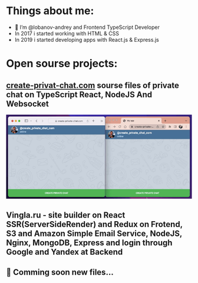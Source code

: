 # Things about me:
- 👋 I’m @lobanov-andrey and Frontend TypeScript Developer
- In 2017 i started working with HTML & CSS
- In 2019 i started developing apps with React.js & Express.js

# Open sourse projects:
## [create-privat-chat.com](https://github.com/lobanov-andrey/create-private-chat.com) sourse files of private chat on TypeScript React, NodeJS And Websocket
![](https://raw.githubusercontent.com/lobanov-andrey/create-private-chat.com/main/preview.gif)
## Vingla.ru - site builder on React SSR(ServerSideRender) and Redux on Frotend, S3 and Amazon Simple Email Service, NodeJS, Nginx, MongoDB, Express and login through Google and Yandex at Backend
## 💞️ Comming soon new files...

<!---
lobanov-andrey/lobanov-andrey is a ✨ special ✨ repository because its `README.md` (this file) appears on your GitHub profile.
You can click the Preview link to take a look at your changes.
--->
